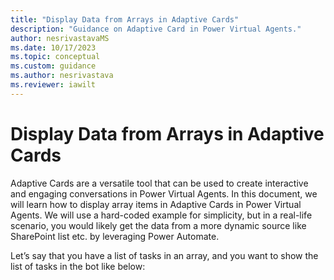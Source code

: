 ```yaml
---
title: "Display Data from Arrays in Adaptive Cards"
description: "Guidance on Adaptive Card in Power Virtual Agents."
author: nesrivastavaMS
ms.date: 10/17/2023
ms.topic: conceptual
ms.custom: guidance
ms.author: nesrivastava
ms.reviewer: iawilt
---
```

# Display Data from Arrays in Adaptive Cards

Adaptive Cards are a versatile tool that can be used to create interactive and engaging conversations in Power Virtual Agents. 
In this document, we will learn how to display array items in Adaptive Cards in Power Virtual Agents. We will use a hard-coded example for simplicity, but in a real-life scenario, you would likely get the data from a more dynamic source like SharePoint list etc. by leveraging Power Automate.

Let’s say that you have a list of tasks in an array, and you want to show the list of tasks in the bot like below: 
